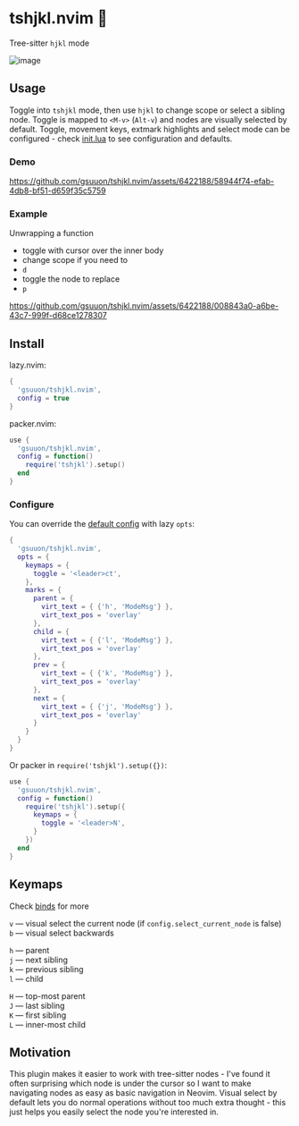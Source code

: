 # tshjkl.nvim 🌳

Tree-sitter `hjkl` mode

![image](https://github.com/gsuuon/tshjkl.nvim/assets/6422188/e1942195-dd08-44e8-9db3-2209a4ea4943)

## Usage
Toggle into `tshjkl` mode, then use `hjkl` to change scope or select a sibling node. Toggle is mapped to `<M-v>` (`Alt-v`) and nodes are visually selected by default. Toggle, movement keys, extmark highlights and select mode can be configured - check [init.lua](lua/tshjkl/init.lua) to see configuration and defaults. 

### Demo
https://github.com/gsuuon/tshjkl.nvim/assets/6422188/58944f74-efab-4db8-bf51-d659f35c5759

### Example
Unwrapping a function  
- toggle with cursor over the inner body
- change scope if you need to
- `d`
- toggle the node to replace
- `p`  

https://github.com/gsuuon/tshjkl.nvim/assets/6422188/008843a0-a6be-43c7-999f-d68ce1278307


## Install

lazy.nvim:
```lua
{
  'gsuuon/tshjkl.nvim',
  config = true
}
```

packer.nvim:
```lua
use {
  'gsuuon/tshjkl.nvim',
  config = function()
    require('tshjkl').setup()
  end
}
```

### Configure
You can override the [default config](lua/tshjkl/init.lua) with lazy `opts`:
```lua
{
  'gsuuon/tshjkl.nvim',
  opts = {
    keymaps = {
      toggle = '<leader>ct',
    },
    marks = {
      parent = {
        virt_text = { {'h', 'ModeMsg'} },
        virt_text_pos = 'overlay'
      },
      child = {
        virt_text = { {'l', 'ModeMsg'} },
        virt_text_pos = 'overlay'
      },
      prev = {
        virt_text = { {'k', 'ModeMsg'} },
        virt_text_pos = 'overlay'
      },
      next = {
        virt_text = { {'j', 'ModeMsg'} },
        virt_text_pos = 'overlay'
      }
    }
  }
}
```

Or packer in `require('tshjkl').setup({})`:

```lua
use {
  'gsuuon/tshjkl.nvim',
  config = function()
    require('tshjkl').setup({
      keymaps = {
        toggle = '<leader>N',
      }
    })
  end
}
```

## Keymaps
Check [binds](https://github.com/gsuuon/tshjkl.nvim/blob/9c608e4a70c69a4ab0e01f22a2f507106491c4af/lua/tshjkl/init.lua#L326) for more

`v` — visual select the current node (if `config.select_current_node` is false)  
`b` — visual select backwards  

`h` — parent  
`j` — next sibling  
`k` — previous sibling  
`l` — child  

`H` — top-most parent  
`J` — last sibling  
`K` — first sibling  
`L` — inner-most child  


## Motivation
This plugin makes it easier to work with tree-sitter nodes - I've found it often surprising which node is under the cursor so I want to make navigating nodes as easy as basic navigation in Neovim. Visual select by default lets you do normal operations without too much extra thought - this just helps you easily select the node you're interested in.
